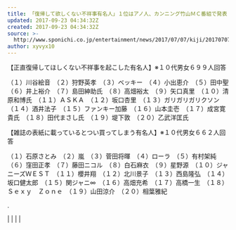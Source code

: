 ```yaml
---
title: 「復帰して欲しくない不祥事有名人」１位はアノ人、カンニング竹山ＭＣ番組で発表 - スポニチ Sponichi Annex 芸能
updated: 2017-09-23 04:34:32Z
created: 2017-09-23 04:34:32Z
source: >-
  http://www.sponichi.co.jp/entertainment/news/2017/07/07/kiji/20170707s00041000389000c.html
author: xyvyx10
---
```


【正直復帰してほしくない不祥事を起こした有名人】※１０代男女６９９人回答

（１）川谷絵音　（２）狩野英孝　（３）ベッキー　（４）小出恵介　（５）田中聖　（６）井上裕介　（７）島田紳助氏　（８）高畑裕太　（９）矢口真里　（１０）清原和博氏　（１１）ＡＳＫＡ　（１２）坂口杏里　（１３）ガリガリガリクソン　（１４）酒井法子　（１５）ファンキー加藤　（１６）山本圭壱　（１７）成宮寛貴氏　（１８）田代まさし氏　（１９）堤下敦　（２０）乙武洋匡氏

【雑誌の表紙に載っているとつい買ってしまう有名人】※１０代男女６６２人回答

（１）石原さとみ　（２）嵐　（３）菅田将暉　（４）ローラ　（５）有村架純　（６）窪田正孝　（７）藤田ニコル　（８）白石麻衣　（９）星野源　（１０）ジャニーズＷＥＳＴ　（１１）櫻井翔　（１２）北川景子　（１３）西島隆弘　（１４）坂口健太郎　（１５）関ジャニ∞　（１６）高畑充希　（１７）高橋一生　（１８）Ｓｅｘｙ　Ｚｏｎｅ　（１９）山田涼介　（２０）相葉雅紀

 .

|  |
|  |
